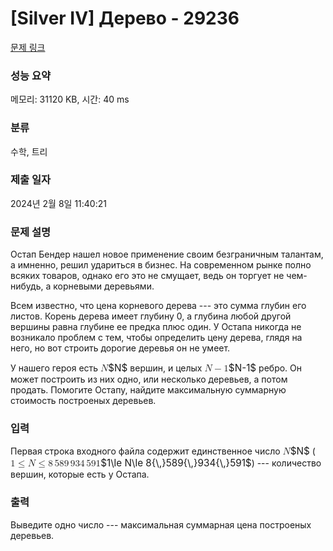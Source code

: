 # [Silver IV] Дерево - 29236 

[문제 링크](https://www.acmicpc.net/problem/29236) 

### 성능 요약

메모리: 31120 KB, 시간: 40 ms

### 분류

수학, 트리

### 제출 일자

2024년 2월 8일 11:40:21

### 문제 설명

<p>Остап Бендер нашел новое применение своим безграничным талантам, а имненно, решил удариться в бизнес. На современном рынке полно всяких товаров, однако его это не смущает, ведь он торгует не чем-нибудь, а корневыми деревьями. </p>

<p>Всем известно, что цена корневого дерева --- это сумма глубин его листов. Корень дерева имеет глубину 0, а глубина любой другой вершины равна глубине ее предка плюс один. У Остапа никогда не возникало проблем с тем, чтобы определить цену дерева, глядя на него, но вот строить дорогие деревья он не умеет.</p>

<p>У нашего героя есть <mjx-container class="MathJax" jax="CHTML" style="font-size: 109%; position: relative;"><mjx-math class="MJX-TEX" aria-hidden="true"><mjx-mi class="mjx-i"><mjx-c class="mjx-c1D441 TEX-I"></mjx-c></mjx-mi></mjx-math><mjx-assistive-mml unselectable="on" display="inline"><math xmlns="http://www.w3.org/1998/Math/MathML"><mi>N</mi></math></mjx-assistive-mml><span aria-hidden="true" class="no-mathjax mjx-copytext">$N$</span></mjx-container> вершин, и целых <mjx-container class="MathJax" jax="CHTML" style="font-size: 109%; position: relative;"><mjx-math class="MJX-TEX" aria-hidden="true"><mjx-mi class="mjx-i"><mjx-c class="mjx-c1D441 TEX-I"></mjx-c></mjx-mi><mjx-mo class="mjx-n" space="3"><mjx-c class="mjx-c2212"></mjx-c></mjx-mo><mjx-mn class="mjx-n" space="3"><mjx-c class="mjx-c31"></mjx-c></mjx-mn></mjx-math><mjx-assistive-mml unselectable="on" display="inline"><math xmlns="http://www.w3.org/1998/Math/MathML"><mi>N</mi><mo>−</mo><mn>1</mn></math></mjx-assistive-mml><span aria-hidden="true" class="no-mathjax mjx-copytext">$N-1$</span></mjx-container> ребро. Он может построить из них одно, или несколько деревьев, а потом продать. Помогите Остапу, найдите максимальную суммарную стоимость построеных деревьев.  </p>

### 입력 

 <p>Первая строка входного файла содержит единственное число <mjx-container class="MathJax" jax="CHTML" style="font-size: 109%; position: relative;"><mjx-math class="MJX-TEX" aria-hidden="true"><mjx-mi class="mjx-i"><mjx-c class="mjx-c1D441 TEX-I"></mjx-c></mjx-mi></mjx-math><mjx-assistive-mml unselectable="on" display="inline"><math xmlns="http://www.w3.org/1998/Math/MathML"><mi>N</mi></math></mjx-assistive-mml><span aria-hidden="true" class="no-mathjax mjx-copytext">$N$</span></mjx-container> (<mjx-container class="MathJax" jax="CHTML" style="font-size: 109%; position: relative;"><mjx-math class="MJX-TEX" aria-hidden="true"><mjx-mn class="mjx-n"><mjx-c class="mjx-c31"></mjx-c></mjx-mn><mjx-mo class="mjx-n" space="4"><mjx-c class="mjx-c2264"></mjx-c></mjx-mo><mjx-mi class="mjx-i" space="4"><mjx-c class="mjx-c1D441 TEX-I"></mjx-c></mjx-mi><mjx-mo class="mjx-n" space="4"><mjx-c class="mjx-c2264"></mjx-c></mjx-mo><mjx-mn class="mjx-n" space="4"><mjx-c class="mjx-c38"></mjx-c></mjx-mn><mjx-texatom texclass="ORD"><mjx-mstyle><mjx-mspace style="width: 0.167em;"></mjx-mspace></mjx-mstyle></mjx-texatom><mjx-mn class="mjx-n"><mjx-c class="mjx-c35"></mjx-c><mjx-c class="mjx-c38"></mjx-c><mjx-c class="mjx-c39"></mjx-c></mjx-mn><mjx-texatom texclass="ORD"><mjx-mstyle><mjx-mspace style="width: 0.167em;"></mjx-mspace></mjx-mstyle></mjx-texatom><mjx-mn class="mjx-n"><mjx-c class="mjx-c39"></mjx-c><mjx-c class="mjx-c33"></mjx-c><mjx-c class="mjx-c34"></mjx-c></mjx-mn><mjx-texatom texclass="ORD"><mjx-mstyle><mjx-mspace style="width: 0.167em;"></mjx-mspace></mjx-mstyle></mjx-texatom><mjx-mn class="mjx-n"><mjx-c class="mjx-c35"></mjx-c><mjx-c class="mjx-c39"></mjx-c><mjx-c class="mjx-c31"></mjx-c></mjx-mn></mjx-math><mjx-assistive-mml unselectable="on" display="inline"><math xmlns="http://www.w3.org/1998/Math/MathML"><mn>1</mn><mo>≤</mo><mi>N</mi><mo>≤</mo><mn>8</mn><mrow data-mjx-texclass="ORD"><mstyle scriptlevel="0"><mspace width="0.167em"></mspace></mstyle></mrow><mn>589</mn><mrow data-mjx-texclass="ORD"><mstyle scriptlevel="0"><mspace width="0.167em"></mspace></mstyle></mrow><mn>934</mn><mrow data-mjx-texclass="ORD"><mstyle scriptlevel="0"><mspace width="0.167em"></mspace></mstyle></mrow><mn>591</mn></math></mjx-assistive-mml><span aria-hidden="true" class="no-mathjax mjx-copytext">$1\le N\le 8{\,}589{\,}934{\,}591$</span></mjx-container>) --- количество вершин, которые есть у Остапа.</p>

### 출력 

 <p>Выведите одно число --- максимальная суммарная цена построеных деревьев.</p>

